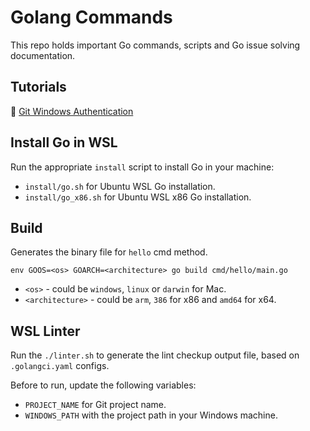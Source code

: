 # Golang Commands
This repo holds important Go commands, scripts and Go issue solving documentation.

## Tutorials

🔗 [Git Windows Authentication](git_windows_auth.md)

## Install Go in WSL
Run the appropriate ``install`` script to install Go in your machine:

* ``install/go.sh`` for Ubuntu WSL Go installation.
* ``install/go_x86.sh`` for Ubuntu WSL x86 Go installation.

## Build 
Generates the binary file for ``hello`` cmd method.

``env GOOS=<os> GOARCH=<architecture> go build cmd/hello/main.go``

- ``<os>`` - could be ``windows``, ``linux`` or ``darwin`` for Mac.
- ``<architecture>`` - could be ``arm``, ``386`` for x86 and ``amd64`` for x64.

## WSL Linter
Run the ``./linter.sh`` to generate the lint checkup output file, based on ``.golangci.yaml`` configs.

Before to run, update the following variables:
* ``PROJECT_NAME`` for Git project name.
* ``WINDOWS_PATH`` with the project path in your Windows machine.
